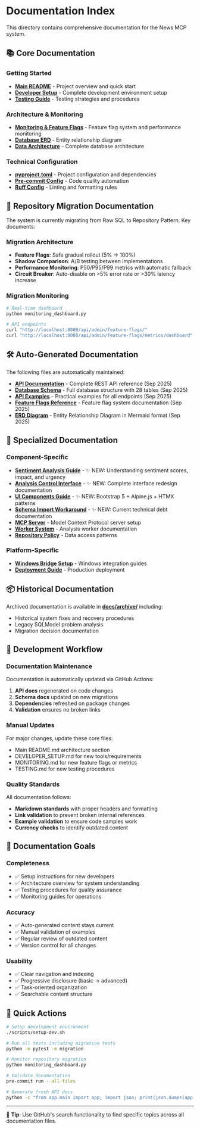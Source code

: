 # Documentation Index

This directory contains comprehensive documentation for the News MCP system.

## 📚 Core Documentation

### Getting Started
- **[Main README](../README.md)** - Project overview and quick start
- **[Developer Setup](../DEVELOPER_SETUP.md)** - Complete development environment setup
- **[Testing Guide](../TESTING.md)** - Testing strategies and procedures

### Architecture & Monitoring
- **[Monitoring & Feature Flags](../MONITORING.md)** - Feature flag system and performance monitoring
- **[Database ERD](../ERD_DIAGRAM.md)** - Entity relationship diagram
- **[Data Architecture](../DATA_ARCHITECTURE.md)** - Complete database architecture

### Technical Configuration
- **[pyproject.toml](../pyproject.toml)** - Project configuration and dependencies
- **[Pre-commit Config](../.pre-commit-config.yaml)** - Code quality automation
- **[Ruff Config](../.ruff.toml)** - Linting and formatting rules

## 🔄 Repository Migration Documentation

The system is currently migrating from Raw SQL to Repository Pattern. Key documents:

### Migration Architecture
- **Feature Flags**: Safe gradual rollout (5% → 100%)
- **Shadow Comparison**: A/B testing between implementations
- **Performance Monitoring**: P50/P95/P99 metrics with automatic fallback
- **Circuit Breaker**: Auto-disable on >5% error rate or >30% latency increase

### Migration Monitoring
```bash
# Real-time dashboard
python monitoring_dashboard.py

# API endpoints
curl "http://localhost:8000/api/admin/feature-flags/"
curl "http://localhost:8000/api/admin/feature-flags/metrics/dashboard"
```

## 🛠️ Auto-Generated Documentation

The following files are automatically maintained:

- **[API Documentation](./API_DOCUMENTATION.md)** - Complete REST API reference (Sep 2025)
- **[Database Schema](./DATABASE_SCHEMA.md)** - Full database structure with 28 tables (Sep 2025)
- **[API Examples](./API_EXAMPLES.md)** - Practical examples for all endpoints (Sep 2025)
- **[Feature Flags Reference](./FEATURE_FLAGS.md)** - Feature flag system documentation (Sep 2025)
- **[ERD Diagram](./ERD_MERMAID.md)** - Entity Relationship Diagram in Mermaid format (Sep 2025)

## 📁 Specialized Documentation

### Component-Specific
- **[Sentiment Analysis Guide](./SENTIMENT_GUIDE.md)** - ✨ NEW: Understanding sentiment scores, impact, and urgency
- **[Analysis Control Interface](./ANALYSIS_CONTROL_INTERFACE.md)** - ✨ NEW: Complete interface redesign documentation
- **[UI Components Guide](./UI_COMPONENTS_GUIDE.md)** - ✨ NEW: Bootstrap 5 + Alpine.js + HTMX patterns
- **[Schema Import Workaround](./SCHEMA_IMPORT_WORKAROUND.md)** - ✨ NEW: Current technical debt documentation
- **[MCP Server](../MCP_SERVER_README.md)** - Model Context Protocol server setup
- **[Worker System](./WORKER_README.md)** - Analysis worker documentation
- **[Repository Policy](./REPOSITORY_POLICY.md)** - Data access patterns

### Platform-Specific
- **[Windows Bridge Setup](../windows-bridge/)** - Windows integration guides
- **[Deployment Guide](../DEPLOYMENT.md)** - Production deployment

## 📦 Historical Documentation

Archived documentation is available in **[docs/archive/](./archive/)** including:
- Historical system fixes and recovery procedures
- Legacy SQLModel problem analysis
- Migration decision documentation

## 🔧 Development Workflow

### Documentation Maintenance

Documentation is automatically updated via GitHub Actions:

1. **API docs** regenerated on code changes
2. **Schema docs** updated on new migrations
3. **Dependencies** refreshed on package changes
4. **Validation** ensures no broken links

### Manual Updates

For major changes, update these core files:
- Main README.md architecture section
- DEVELOPER_SETUP.md for new tools/requirements
- MONITORING.md for new feature flags or metrics
- TESTING.md for new testing procedures

### Quality Standards

All documentation follows:
- **Markdown standards** with proper headers and formatting
- **Link validation** to prevent broken internal references
- **Example validation** to ensure code samples work
- **Currency checks** to identify outdated content

## 🎯 Documentation Goals

### Completeness
- ✅ Setup instructions for new developers
- ✅ Architecture overview for system understanding
- ✅ Testing procedures for quality assurance
- ✅ Monitoring guides for operations

### Accuracy
- ✅ Auto-generated content stays current
- ✅ Manual validation of examples
- ✅ Regular review of outdated content
- ✅ Version control for all changes

### Usability
- ✅ Clear navigation and indexing
- ✅ Progressive disclosure (basic → advanced)
- ✅ Task-oriented organization
- ✅ Searchable content structure

## 🚀 Quick Actions

```bash
# Setup development environment
./scripts/setup-dev.sh

# Run all tests including migration tests
python -m pytest -m migration

# Monitor repository migration
python monitoring_dashboard.py

# Validate documentation
pre-commit run --all-files

# Generate fresh API docs
python -c "from app.main import app; import json; print(json.dumps(app.openapi(), indent=2))" > docs/openapi.json
```

---

📖 **Tip**: Use GitHub's search functionality to find specific topics across all documentation files.